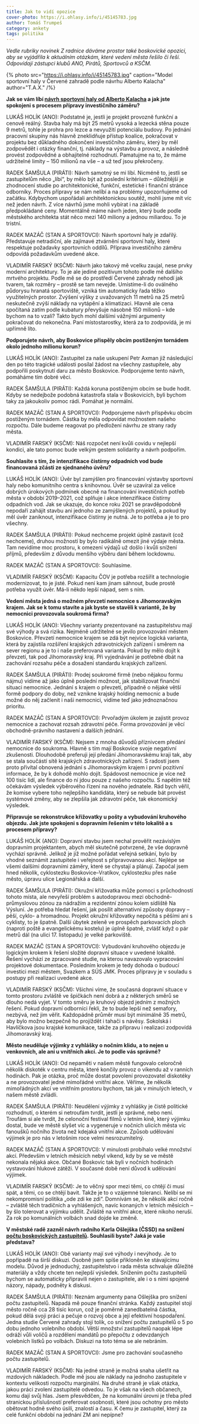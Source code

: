 ```yaml
---
title: Jak to vidí opozice
cover-photo: https://i.ohlasy.info/i/45145783.jpg
author: Tomáš Trumpeš
category: ankety
tags: politika
---
```


*Vedle rubriky novinek Z radnice dáváme prostor také boskovické opozici, aby se vyjádřila k aktuálním otázkám, které vedení města řešilo či řeší. Odpovídají zástupci klubů ANO, Pirátů, Sportovců a KSČM.*

{% photo src="https://i.ohlasy.info/i/45145783.jpg" caption="Model sportovní haly v Červené zahradě podle návrhu Alberto Kalacha" author="T.A.X." /%}

**Jak se vám líbí [návrh sportovní haly od Alberto Kalacha](https://ohlasy.info/clanky/2021/07/predstaveni-haly.html) a jak jste spokojeni s procesem přípravy investičního záměru?**

LUKÁŠ HOLÍK (ANO): Podstatné je, jestli je projekt provozně funkční a cenově reálný. Stavba haly má být 25 metrů vysoká a lezecká stěna pouze 9 metrů, tohle je prohra pro lezce a nevyužití potenciálu budovy. Po jednání pracovní skupiny nás hlavně zneklidňuje přístup koalice, pokračovat v projektu bez důkladného dokončení investičního záměru, který by měl zodpovědět i otázky finanční, tj. náklady na výstavbu a provoz, a následně provést zodpovědné a obhajitelné rozhodnutí. Pamatujme na to, že máme udržitelné limity – 150 milionů na vše – a už teď jsou překročeny.

RADEK ŠAMŠULA (PIRÁTI):  Návrh samotný se mi líbí. Nicméně to, jestli se zastupitelům něco „líbí“, by mělo být až poslední kritérium – důležitější je zhodnocení studie po architektonické, funkční, estetické i finanční stránce odborníky. Proces přípravy se nám nelíbí a na problémy upozorňujeme od začátku. Kdybychom uspořádali architektonickou soutěž, mohli jsme mít víc než jeden návrh. Z více návrhů jsme mohli vybírat i na základě předpokládané ceny. Momentálně máme návrh jeden, který bude podle městského architekta stát něco mezi 140 miliony a jednou miliardou. To je tristní.

RADEK MAZÁČ (STAN A SPORTOVCI): Návrh sportovní haly je zdařilý. Představuje netradiční, ale zajímavé ztvárnění sportovní haly, které respektuje požadavky sportovních oddílů. Příprava investičního záměru odpovídá požadavkům uvedené akce.

VLADIMÍR FARSKÝ (KSČM): Návrh jako takový mě vcelku zaujal, nese prvky moderní architektury. To je ale jediné pozitivum tohoto podle mě dalšího mrtvého projektu. Podle mě se do prostředí Červené zahrady nehodí jak tvarem, tak rozměry – prostě se tam nevejde. Umístíme-li do oválného půdorysu hranatá sportoviště, vzniká tím automaticky řada těžko využitelných prostor. Zvýšení výšky z uvažovaných 11 metrů na 25 metrů neskutečně zvýší náklady na vytápění a klimatizaci. Hlavně ale cena spočítaná zatím podle kubatury převyšuje násobně 150 milionů – kde bychom na to vzali? Takto bych mohl dalšími vážnými argumenty pokračovat do nekonečna. Paní místostarostky, která za to zodpovídá, je mi upřímně líto.

**Podporujete návrh, aby Boskovice přispěly obcím postiženým tornádem okolo jednoho milionu korun?**

LUKÁŠ HOLÍK (ANO): Zastupitel za naše uskupení Petr Axman již následující den po této tragické události posílal žádost na všechny zastupitele, aby podpořili poskytnutí daru za město Boskovice. Podporujeme tento návrh, pomáháme tím dobré věci.

RADEK ŠAMŠULA (PIRÁTI): Každá koruna postiženým obcím se bude hodit. Kdyby se nedejbože podobná katastrofa stala v Boskovicích, byli bychom taky za jakoukoliv pomoc rádi. Pomáhat je normální.

RADEK MAZÁČ (STAN A SPORTOVCI): Podporujeme návrh příspěvku obcím postiženým tornádem. Částka by měla odpovídat možnostem našeho rozpočtu. Dále budeme reagovat po předložení návrhu ze strany rady města.

VLADIMÍR FARSKÝ (KSČM): Náš rozpočet není kvůli covidu v nejlepší kondici, ale tato pomoc bude velkým gestem solidarity a návrh podpořím.

**Souhlasíte s tím, že intenzifikace čistírny odpadních vod bude financovaná zčásti ze sjednaného úvěru?**

LUKÁŠ HOLÍK (ANO): Úvěr byl zamýšlen pro financování výstavby sportovní haly nebo komunitního centra s knihovnou. Úvěr se uzavíral za velice dobrých úrokových podmínek obecně na financování investičních potřeb města v období 2019–2021, což splňuje i akce intenzifikace čistírny odpadních vod. Jak se ukazuje, do konce roku 2021 se pravděpodobně nepodaří zahájit stavbu ani jednoho ze zamýšlených projektů, a pokud by měl úvěr zaniknout, intenzifikace čistírny je nutná. Je to potřeba a je to pro všechny.

RADEK ŠAMŠULA (PIRÁTI): Pokud nechceme projekt úplně zastavit (což nechceme), druhou možností by bylo radikálně omezit jiné výdaje města. Tam nevidíme moc prostoru, k omezení výdajů už došlo i kvůli snížení příjmů, především z důvodu menšího výběru daní během lockdownu.

RADEK MAZÁČ (STAN A SPORTOVCI): Souhlasíme.

VLADIMÍR FARSKÝ (KSČM): Kapacitu ČOV je potřeba rozšířit a technologie modernizovat, to je jisté. Pokud není kam jinam sáhnout, bude prostě potřeba využít úvěr. Má-li někdo lepší nápad, sem s ním.

**Vedení města jedná o možném převzetí nemocnice s Jihomoravským krajem. Jak se k tomu stavíte a jak byste se stavěli k variantě, že by nemocnici provozovala soukromá firma?**

LUKÁŠ HOLÍK (ANO): Všechny varianty prezentované na zastupitelstvu mají své výhody a svá rizika. Nejméně udržitelné se jevilo provozování městem Boskovice. Převzetí nemocnice krajem se zdá být nejvíce logická varianta, která by zajistila rozšíření krajských zdravotnických zařízení i směrem na sever regionu a je to i naše preferovaná varianta. Pokud by mělo dojít k převzetí, tak pod Jihomoravský kraj. Při vyjednávání je potřebné dbát na zachování rozsahu péče a dosažení standardu krajských zařízení.

RADEK ŠAMŠULA (PIRÁTI): Prodej soukromé firmě (nebo nějakou formu nájmu) vidíme až jako úplně poslední možnost, jak stabilizovat finanční situaci nemocnice. Jednání s krajem o převzetí, případně o nějaké větší formě podpory do doby, než vznikne krajský holding nemocnic a bude možné do něj začlenit i naši nemocnici, vidíme teď jako jednoznačnou prioritu.

RADEK MAZÁČ (STAN A SPORTOVCI): Prvořadým úkolem je zajistit provoz nemocnice a zachovat rozsah zdravotní péče. Forma provozování je věcí obchodně-právního nastavení a dalších jednání.

VLADIMÍR FARSKÝ (KSČM): Nejsem z mnoha důvodů příznivcem předání nemocnice do soukroma. Hlavně s tím mají Boskovice svoje negativní zkušenosti. Dlouhodobě preferuji její předání Jihomoravskému kraji tak, aby se stala součástí sítě krajských zdravotnických zařízení. S radostí jsem proto přivítal obnovená jednání s Jihomoravským krajem i první pozitivní informace, že by k dohodě mohlo dojít. Spádovost nemocnice je více než 100 tisíc lidí, ale finance do ní jdou pouze z našeho rozpočtu. S napětím též očekávám výsledek výběrového řízení na nového jednatele. Rád bych věřil, že komise vybere toho nejlepšího kandidáta, který se nebude bát provést systémové změny, aby se zlepšila jak zdravotní péče, tak ekonomický výsledek.

**Připravuje se rekonstrukce křižovatky u pošty a vybudování kruhového objezdu. Jak jste spokojeni s dopravním řešením v této lokalitě a s procesem přípravy?**

LUKÁŠ HOLÍK (ANO): Dopravní stavbu jsem nechal prověřit nezávislým dopravním projektantem, abych měl skutečně potvrzené, že vše dopravně vychází správně. Jelikož je již možné pořádat veřejná setkání, bylo by vhodné seznámit zastupitele i veřejnost s připravovanou akcí. Nejlépe se všemi dalšími dopravními záměry, které se chystají a plánují. Započal jsem hned několik, cyklostezku Boskovice–Vratíkov, cyklostezku přes naše město, úpravu ulice Legionářská a další.

RADEK ŠAMŠULA (PIRÁTI): Okružní křižovatka může pomoci s průchodností tohoto místa, ale nevyřeší problém s autodopravou mezi obchodně-průmyslovou zónou za nádražím a rezidentní zónou kolem sídliště Na Výsluní. Je potřeba hledat řešení, jak posílit alternativní způsoby dopravy – pěší, cyklo- a hromadnou. Projekt okružní křižovatky nepočítá s pěšími ani s cyklisty, to je špatně. Další úbytek zeleně ve prospěch parkovacích ploch (naproti poště a evangelickému kostelu) je úplně špatně, zvlášť když o pár metrů dál (na ulici 17. listopadu) je velké parkoviště.

RADEK MAZÁČ (STAN A SPORTOVCI): Vybudování kruhového objezdu je logickým krokem k řešení složité dopravní situace v uvedené lokalitě. Řešení vychází ze zpracované studie, na kterou navazovalo vypracování projektové dokumentace. Posledním krokem je tedy dohoda o budoucí investici mezi městem, Svazkem a SÚS JMK. Proces přípravy je v souladu s postupy při realizaci uvedené akce.

VLADIMÍR FARSKÝ (KSČM): Všichni víme, že současná dopravní situace v tomto prostoru zvláště ve špičkách není dobrá a z některých směrů se dlouho nedá vyjet. V tomto směru je kruhový objezd jedním z možných řešení. Pokud dopravní odborníci řekli, že to bude lepší než semafory, nezbývá, než jim věřit. Každopádně průměr musí být minimálně 35 metrů, aby bylo možno bezpečně ho projíždět i tahači s návěsy. Sokolská i Havlíčkova jsou krajské komunikace, takže za přípravu i realizaci zodpovídá Jihomoravský kraj.

**Město neuděluje výjimky z vyhlášky o nočním klidu, a to nejen u venkovních, ale ani u vnitřních akcí. Je to podle vás správné?**

LUKÁŠ HOLÍK (ANO): Od nepaměti v našem městě fungovalo celoročně několik diskoték v centru města, které končily provoz o víkendu až v ranních hodinách. Pak je otázka, proč může dostat povolení provozovatel diskotéky a ne provozovatel jedné mimořádné vnitřní akce. Věříme, že několik mimořádných akcí ve vnitřním prostoru bychom, tak jak v minulých letech, v našem městě zvládli.

RADEK ŠAMŠULA (PIRÁTI): Neudělení výjimky z vyhlášky je čistě politické rozhodnutí, o kterém si netroufám tvrdit, jestli je správné, nebo není. Troufám si ale tvrdit, že celonoční festival filmů v letním kině, který výjimku dostal, bude ve městě slyšet víc a vygeneruje v nočních ulicích města víc fanoušků nočního života než kdejaká vnitřní akce. Způsob udělování výjimek je pro nás v letošním roce velmi nesrozumitelný.

RADEK MAZÁČ (STAN A SPORTOVCI): V minulosti probíhalo velké množství akcí. Především v letních měsících nebyl víkend, kdy by se ve městě nekonala nějaká akce. Občané Boskovic tak byli v nočních hodinách vystavováni hlukové zátěži. V současné době není důvod k udělování výjimek.

VLADIMÍR FARSKÝ (KSČM): Je to věčný spor mezi těmi, co chtějí či musí spát, a těmi, co se chtějí bavit. Takže je to o vzájemné toleranci. Nelíbí se mi nekompromisní politika „ode zdi ke zdi“. Domnívám se, že několik akcí ročně – zvláště těch tradičních a vyhlášených, navíc konaných v letních měsících – by šlo tolerovat a výjimku udělit. Zvláště na vnitřní akce, které nikoho neruší. Za rok po komunálních volbách snad dojde ke změně.

**V městské radě zazněl návrh radního Karla Ošlejška (ČSSD) na snížení [počtu boskovických zastupitelů](https://ohlasy.info/clanky/2018/11/pocet-zastupitelu.html). Souhlasili byste? Jaká je vaše představa?**

LUKÁŠ HOLÍK (ANO): Obě varianty mají své výhody i nevýhody. Je to popřípadě na širší diskuzi. Osobně jsem spíše přikloněn ke stávajícímu modelu. Důvod je jednoduchý, zastupitelstvo i rada města schvaluje důležité materiály a vždy chcete ten nejlepší výsledek. Snížením počtu zastupitelů bychom se automaticky připravili nejen o zastupitele, ale i o s nimi spojené názory, nápady, podněty k diskusi.

RADEK ŠAMŠULA (PIRÁTI): Neznám argumenty pana Ošlejška pro snížení počtu zastupitelů. Napadá mě pouze finanční stránka. Každý zastupitel stojí město ročně cca 28 tisíc korun, což je poměrně zanedbatelná částka, pokud dělá svoji práci a pečuje o rozvoj obce a její efektivní hospodaření. Jedna studie Červené zahrady stojí tolik, co snížení počtu zastupitelů o 5 po dobu jednoho volebního období. Větší množství zastupitelů naopak lépe odráží vůli voličů a rozdělení mandátů po přepočtu z odevzdaných volebních lístků po volbách. Diskuzi na toto téma se ale nebráním.

RADEK MAZÁČ (STAN A SPORTOVCI): Jsme pro zachování současného počtu zastupitelů.

VLADIMÍR FARSKÝ (KSČM): Na jedné straně je možná snaha ušetřit na mzdových nákladech. Podle mě jsou ale náklady na jednoho zastupitele v kontextu velikosti rozpočtu marginální. Na druhé straně je však otázka, jakou práci zvolení zastupitelé odvedou. To je však na všech občanech, komu dají svůj hlas. Jsem přesvědčen, že na komunální úrovni je třeba před stranickou příslušností preferovat osobnosti, které jsou ochotny pro město obětovat hodně svého úsilí, znalostí a času. K čemu je zastupitel, který za celé funkční období na jednání ZM ani nepípne?
